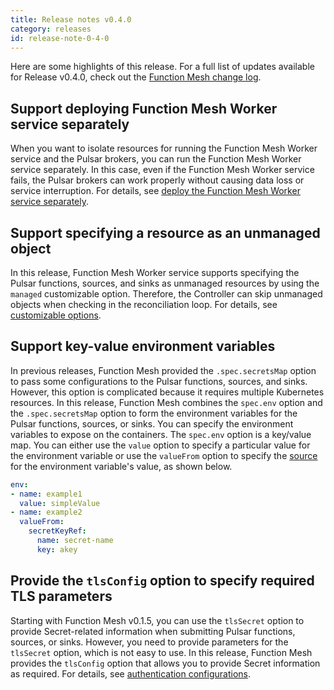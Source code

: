 ```yaml
---
title: Release notes v0.4.0
category: releases
id: release-note-0-4-0
---
```


Here are some highlights of this release. For a full list of updates available for Release v0.4.0, check out the [Function Mesh change log](https://github.com/streamnative/function-mesh/releases/tag/v0.4.0).

## Support deploying Function Mesh Worker service separately

When you want to isolate resources for running the Function Mesh Worker service and the Pulsar brokers, you can run the Function Mesh Worker service separately. In this case, even if the Function Mesh Worker service fails, the Pulsar brokers can work properly without causing data loss or service interruption. For details, see [deploy the Function Mesh Worker service separately](/function-mesh-worker/deploy-mesh-worker.md#deploy-function-mesh-worker-service-separately).

## Support specifying a resource as an unmanaged object

In this release, Function Mesh Worker service supports specifying the Pulsar functions, sources, and sinks as unmanaged resources by using the `managed` customizable option. Therefore, the Controller can skip unmanaged objects when checking in the reconciliation loop. For details, see [customizable options](/reference/function-mesh-worker/customizable-option.md).

## Support key-value environment variables

In previous releases, Function Mesh provided the `.spec.secretsMap` option to pass some configurations to the Pulsar functions, sources, and sinks. However, this option is complicated because it requires multiple Kubernetes resources. In this release, Function Mesh combines the `spec.env` option and the `.spec.secretsMap` option to form the environment variables for the Pulsar functions, sources, or sinks. You can specify the environment variables to expose on the containers. The `spec.env` option is a key/value map. You can either use the `value` option to specify a particular value for the environment variable or use the `valueFrom` option to specify the [source](https://kubernetes.io/docs/reference/generated/kubernetes-api/v1.21/#envvarsource-v1-core/) for the environment variable's value, as shown below.

```yaml
env:
- name: example1
  value: simpleValue
- name: example2
  valueFrom:
    secretKeyRef:
      name: secret-name
      key: akey
```

## Provide the `tlsConfig` option to specify required TLS parameters

Starting with Function Mesh v0.1.5, you can use the `tlsSecret` option to provide Secret-related information when submitting Pulsar functions, sources, or sinks. However, you need to provide parameters for the `tlsSecret` option, which is not easy to use. In this release, Function Mesh provides the `tlsConfig` option that allows you to provide Secret information as required. For details, see [authentication configurations](/reference/crd-config/function-crd.md#authentication).